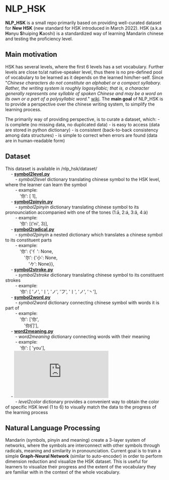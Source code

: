 # NLP_HSK

**NLP_HSK** is a small repo primarily based on providing well-curated dataset 
for **New HSK** (new standard for HSK introduced in March 2022). 
HSK (a.k.a **H**anyu **S**huiping **K**aoshi) is a standardized way of 
learning Mandarin chinese and testing the proficiency level.

## Main motivation
HSK has several levels, where the first 6 levels has a set vocabulary. 
Further levels are close to/at native-speaker level, thus there is no 
pre-defined pool of vocabulary to be learned as it depends on the learned 
him/her-self. Since "*Chinese characters do not constitute an alphabet or a 
compact syllabary. Rather, the writing system is roughly logosyllabic; 
that is, a character generally represents one syllable of spoken Chinese and 
may be a word on its own or a part of a polysyllabic word.*"
[wiki](https://en.wikipedia.org/wiki/Written_Chinese). The **main goal** of 
NLP_HSK is to provide a perspective over the chinese writing system, to
simplify the learning process.

The primarily way of providing perspective, is to curate a dataset, which:
    - is complete (no missing data, no duplicated data)
    - is easy to access (data are stored in python dictionary)
    - is consistent (back-to-back consistency among data structures)
    - is simple to correct when errors are found (data are in human-readable form)

## Dataset
This dataset is available in /nlp_hsk/dataset/  
&emsp; - [**symbol2level.py**](https://github.com/martin-garaj/nlp_hsk/blob/8541300685b24041b92ce28090f77d1b79c3da75/nlp_hsk/dataset/symbol2level.py)  
&emsp;&emsp; - *symbol2level* dictionary translating chinese symbol to the HSK level,
          where the learner can learn the symbol  
&emsp;&emsp; - example:  
&emsp;&emsp;&emsp; '你': [ 1],  
&emsp; - [**symbol2pinyin.py**](https://github.com/martin-garaj/nlp_hsk/blob/8541300685b24041b92ce28090f77d1b79c3da75/nlp_hsk/dataset/symbol2pinyin.py)  
&emsp;&emsp; - *symbol2pinyin* dictionary translating chinese symbol to its 
          pronounciation accompanied with one of the tones (1:ā, 2:á, 3:ǎ, 4:à)  
&emsp;&emsp; - example:  
&emsp;&emsp;&emsp; '你': [('ni', 3)],  
&emsp; - [**symbol2radical.py**](https://github.com/martin-garaj/nlp_hsk/blob/8541300685b24041b92ce28090f77d1b79c3da75/nlp_hsk/dataset/symbol2radical.py)  
&emsp;&emsp; - *symbol2pinyin* a nested dictionary which translates a chinese 
        symbol to its constituent parts  
&emsp;&emsp; - example:  
&emsp;&emsp;&emsp; '你': {'亻': None,  
&emsp;&emsp;&emsp;&emsp; '尔': {'小': None,  
&emsp;&emsp;&emsp;&emsp;&emsp; '𠂊': None}},  
&emsp; - [**symbol2stroke.py**](https://github.com/martin-garaj/nlp_hsk/blob/8541300685b24041b92ce28090f77d1b79c3da75/nlp_hsk/dataset/symbol2stroke.py)  
&emsp;&emsp; - *symbol2stroke* dictionary translating chinese symbol to its 
          constituent strokes  
&emsp;&emsp; - example:  
&emsp;&emsp;&emsp; '你': [ 'ノ', '丨', 'ノ', 'フ', '丨', 'ノ', '丶'],  
&emsp; - [**symbol2word.py**](https://github.com/martin-garaj/nlp_hsk/blob/8541300685b24041b92ce28090f77d1b79c3da75/nlp_hsk/dataset/symbol2word.py)  
&emsp;&emsp; - *symbol2word* dictionary connecting chinese symbol with words it is 
          part of  
&emsp;&emsp; - example:  
&emsp;&emsp;&emsp; '你': ['你',  
&emsp;&emsp;&emsp;&emsp; '你们'],  
&emsp; - [**word2meaning.py**](https://github.com/martin-garaj/nlp_hsk/blob/8541300685b24041b92ce28090f77d1b79c3da75/nlp_hsk/dataset/symbol2word.py)  
&emsp;&emsp; - *word2meaning* dictionary connecting words with their meaning  
&emsp;&emsp; - example:  
&emsp;&emsp;&emsp; '你': [  'you'],  
&emsp; - ![**level2color.py**](https://github.com/martin-garaj/nlp_hsk/blob/8541300685b24041b92ce28090f77d1b79c3da75/nlp_hsk/dataset/level2color.py)  
&emsp;&emsp; - *level2color* dictionary provides a convenient way to obtain the 
          color of specific HSK level (1 to 6) to visually match the data to 
          the progress of the learning process   
            

## Natural Language Processing
Mandarin (symbols, pinyin and meaning) create a 3-layer system of networks, 
where the symbols are interconnect with other symbols through radicals, 
meaning and similarity in pronounciation. Current goal is to train a simple 
**Graph-Neural Network** (similar to auto-encoder) in order to perform 
dimension reduction and visualize the HSK dataset. This is useful for 
learners to visualize their progress and the extent of the vocabulary 
they are familiar with in the context of the whole vocabulary.

